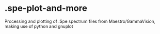 # .spe-plot-and-more
Processing and plotting of .Spe spectrum files from Maestro/GammaVision, making use of python and gnuplot
